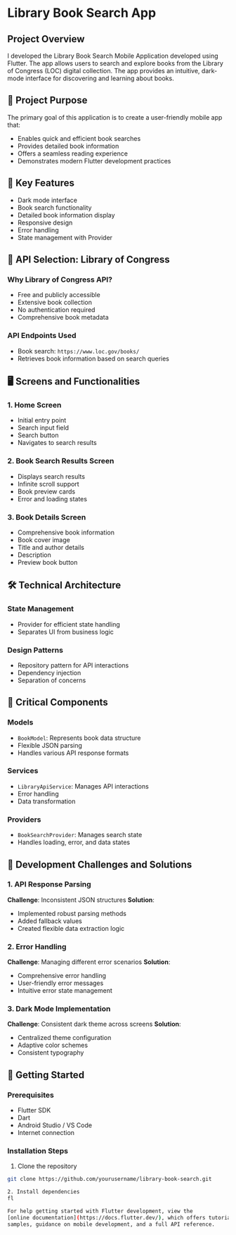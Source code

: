 # Library Book Search App

## Project Overview

I developed the Library Book Search Mobile Application developed using Flutter. The app allows users to search and explore books from the Library of Congress (LOC) digital collection. The app provides an intuitive, dark-mode interface for discovering and learning about books.

## 🎯 Project Purpose

The primary goal of this application is to create a user-friendly mobile app that:
- Enables quick and efficient book searches
- Provides detailed book information
- Offers a seamless reading experience
- Demonstrates modern Flutter development practices

## 🌟 Key Features

- Dark mode interface
- Book search functionality
- Detailed book information display
- Responsive design
- Error handling
- State management with Provider

## 📡 API Selection: Library of Congress

### Why Library of Congress API?
- Free and publicly accessible
- Extensive book collection
- No authentication required
- Comprehensive book metadata

### API Endpoints Used
- Book search: `https://www.loc.gov/books/`
- Retrieves book information based on search queries

## 🖥️ Screens and Functionalities

### 1. Home Screen
- Initial entry point
- Search input field
- Search button
- Navigates to search results

### 2. Book Search Results Screen
- Displays search results
- Infinite scroll support
- Book preview cards
- Error and loading states

### 3. Book Details Screen
- Comprehensive book information
- Book cover image
- Title and author details
- Description
- Preview book button

## 🛠️ Technical Architecture

### State Management
- Provider for efficient state handling
- Separates UI from business logic

### Design Patterns
- Repository pattern for API interactions
- Dependency injection
- Separation of concerns

## 🧩 Critical Components

### Models
- `BookModel`: Represents book data structure
- Flexible JSON parsing
- Handles various API response formats

### Services
- `LibraryApiService`: Manages API interactions
- Error handling
- Data transformation

### Providers
- `BookSearchProvider`: Manages search state
- Handles loading, error, and data states

## 🚧 Development Challenges and Solutions

### 1. API Response Parsing
**Challenge**: Inconsistent JSON structures
**Solution**: 
- Implemented robust parsing methods
- Added fallback values
- Created flexible data extraction logic

### 2. Error Handling
**Challenge**: Managing different error scenarios
**Solution**:
- Comprehensive error handling
- User-friendly error messages
- Intuitive error state management

### 3. Dark Mode Implementation
**Challenge**: Consistent dark theme across screens
**Solution**:
- Centralized theme configuration
- Adaptive color schemes
- Consistent typography

## 🚀 Getting Started

### Prerequisites
- Flutter SDK
- Dart
- Android Studio / VS Code
- Internet connection

### Installation Steps
1. Clone the repository
```bash
git clone https://github.com/yourusername/library-book-search.git

2. Install dependencies
fl

For help getting started with Flutter development, view the
[online documentation](https://docs.flutter.dev/), which offers tutorials,
samples, guidance on mobile development, and a full API reference.
